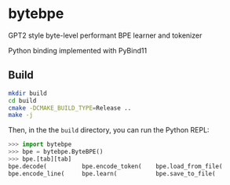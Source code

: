 # bytebpe
GPT2 style byte-level performant BPE learner and tokenizer

Python binding implemented with PyBind11

## Build
```bash
mkdir build
cd build
cmake -DCMAKE_BUILD_TYPE=Release ..
make -j
```
Then, in the the `build` directory, you can run the Python REPL:
```python
>>> import bytebpe
>>> bpe = bytebpe.ByteBPE()
>>> bpe.[tab][tab]
bpe.decode(          bpe.encode_token(    bpe.load_from_file(  
bpe.encode_line(     bpe.learn(           bpe.save_to_file(
```
